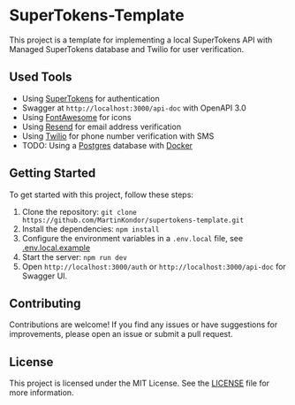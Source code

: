 # SuperTokens-Template

This project is a template for implementing a local SuperTokens API with Managed SuperTokens database and Twilio for user verification.

## Used Tools

* Using [SuperTokens](https://supertokens.com/) for authentication
* Swagger at `http://localhost:3000/api-doc` with OpenAPI 3.0
* Using [FontAwesome](https://fontawesome.com/) for icons
* Using [Resend](https://resend.com/) for email address verification
* Using [Twilio](https://www.twilio.com/en-us) for phone number verification with SMS
* TODO: Using a [Postgres](https://www.postgresql.org) database with [Docker](https://www.docker.com/)

## Getting Started

To get started with this project, follow these steps:

1. Clone the repository: `git clone https://github.com/MartinKondor/supertokens-template.git`
2. Install the dependencies: `npm install`
3. Configure the environment variables in a `.env.local` file, see [.env.local.example](.env.local.example)
4. Start the server: `npm run dev`
5. Open `http://localhost:3000/auth` or `http://localhost:3000/api-doc` for Swagger UI.

## Contributing

Contributions are welcome! If you find any issues or have suggestions for improvements, please open an issue or submit a pull request.

## License

This project is licensed under the MIT License. See the [LICENSE](LICENSE) file for more information.